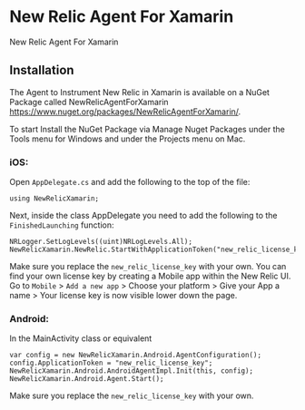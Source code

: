 # New Relic Agent For Xamarin
New Relic Agent For Xamarin

## Installation
The Agent to Instrument New Relic in Xamarin is available on a NuGet Package called NewRelicAgentForXamarin https://www.nuget.org/packages/NewRelicAgentForXamarin/. 

To start Install the NuGet Package via Manage Nuget Packages under the Tools menu for Windows and under the Projects menu on Mac.

### iOS:
Open `AppDelegate.cs` and add the following to the top of the file:

```
using NewRelicXamarin;
```

Next, inside the class AppDelegate you need to add the following to the `FinishedLaunching` function:

```
NRLogger.SetLogLevels((uint)NRLogLevels.All);
NewRelicXamarin.NewRelic.StartWithApplicationToken("new_relic_license_key");
```

Make sure you replace the `new_relic_license_key` with your own. You can find your own license key by creating a Mobile app within the New Relic UI. Go to `Mobile` > `Add a new app` > Choose your platform > Give your App a name > Your license key is now visible lower down the page.


### Android:
In the MainActivity class or equivalent

```
var config = new NewRelicXamarin.Android.AgentConfiguration();
config.ApplicationToken = "new_relic_license_key";
NewRelicXamarin.Android.AndroidAgentImpl.Init(this, config);
NewRelicXamarin.Android.Agent.Start();

```

Make sure you replace the `new_relic_license_key` with your own.

